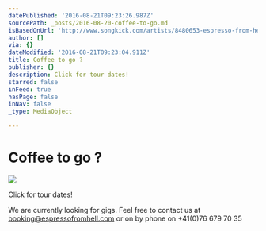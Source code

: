 ```yaml
---
datePublished: '2016-08-21T09:23:26.987Z'
sourcePath: _posts/2016-08-20-coffee-to-go.md
isBasedOnUrl: 'http://www.songkick.com/artists/8480653-espresso-from-hell'
author: []
via: {}
dateModified: '2016-08-21T09:23:04.911Z'
title: Coffee to go ?
publisher: {}
description: Click for tour dates!
starred: false
inFeed: true
hasPage: false
inNav: false
_type: MediaObject

---
```

# Coffee to go ?
![](https://the-grid-user-content.s3-us-west-2.amazonaws.com/31314be2-3355-4b3e-98f2-b7cfca89afc9.png)

Click for tour dates!

We are currently looking for gigs. Feel free to contact us at [booking@espressofromhell.com][0] or on by phone on +41(0)76 679 70 35

[0]: http://mailto:booking@espressofromhell.com/ "booking email"